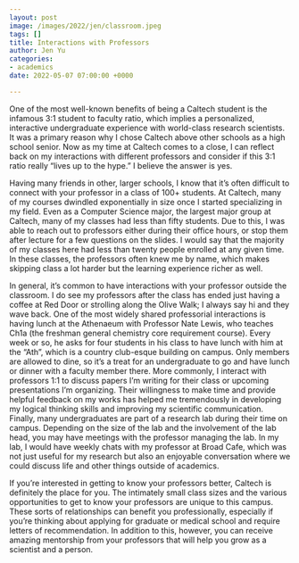 ```yaml
---
layout: post
image: /images/2022/jen/classroom.jpeg
tags: []
title: Interactions with Professors
author: Jen Yu
categories:
- academics
date: 2022-05-07 07:00:00 +0000

---
```

One of the most well-known benefits of being a Caltech student is the infamous 3:1 student to faculty ratio, which implies a personalized, interactive undergraduate experience with world-class research scientists. It was a primary reason why I chose Caltech above other schools as a high school senior. Now as my time at Caltech comes to a close, I can reflect back on my interactions with different professors and consider if this 3:1 ratio really “lives up to the hype.” I believe the answer is yes.

Having many friends in other, larger schools, I know that it’s often difficult to connect with your professor in a class of 100+ students. At Caltech, many of my courses dwindled exponentially in size once I started specializing in my field. Even as a Computer Science major, the largest major group at Caltech, many of my classes had less than fifty students. Due to this, I was able to reach out to professors either during their office hours, or stop them after lecture for a few questions on the slides. I would say that the majority of my classes here had less than twenty people enrolled at any given time. In these classes, the professors often knew me by name, which makes skipping class a lot harder but the learning experience richer as well.

In general, it’s common to have interactions with your professor outside the classroom. I do see my professors after the class has ended just having a coffee at Red Door or strolling along the Olive Walk; I always say hi and they wave back. One of the most widely shared professorial interactions is having lunch at the Athenaeum with Professor Nate Lewis, who teaches Ch1a (the freshman general chemistry core requirement course). Every week or so, he asks for four students in his class to have lunch with him at the “Ath”, which is a country club-esque building on campus. Only members are allowed to dine, so it’s a treat for an undergraduate to go and have lunch or dinner with a faculty member there. More commonly, I interact with professors 1:1 to discuss papers I’m writing for their class or upcoming presentations I’m organizing. Their willingness to make time and provide helpful feedback on my works has helped me tremendously in developing my logical thinking skills and improving my scientific communication. Finally, many undergraduates are part of a research lab during their time on campus. Depending on the size of the lab and the involvement of the lab head, you may have meetings with the professor managing the lab. In my lab, I would have weekly chats with my professor at Broad Cafe, which was not just useful for my research but also an enjoyable conversation where we could discuss life and other things outside of academics.

If you’re interested in getting to know your professors better, Caltech is definitely the place for you. The intimately small class sizes and the various opportunities to get to know your professors are unique to this campus. These sorts of relationships can benefit you professionally, especially if you’re thinking about applying for graduate or medical school and require letters of recommendation. In addition to this, however, you can receive amazing mentorship from your professors that will help you grow as a scientist and a person.